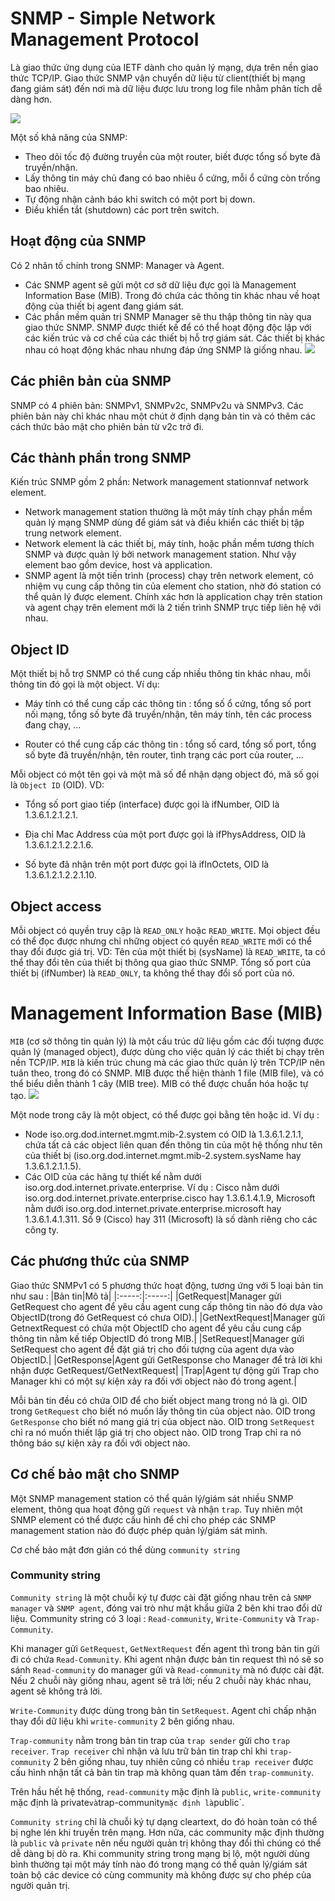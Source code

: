 # SNMP - Simple Network Management Protocol
Là giao thức ứng dụng của IETF dành cho quản lý mạng, dựa trên nền giao thức TCP/IP. Giao thức SNMP vận chuyển dữ liệu từ client(thiết bị mạng đang giám sát) đến nơi mà dữ liệu được lưu trong log file nhằm phân tích dễ dàng hơn.

![](https://user-images.githubusercontent.com/61723456/82040245-8364b280-96d0-11ea-9d1b-9c55770e6492.png)

Một số khả năng của SNMP:
+ Theo dõi tốc độ đường truyền của một router, biết được tổng số byte đã truyền/nhận.
+ Lấy thông tin máy chủ đang có bao nhiêu ổ cứng, mỗi ổ cứng còn trống bao nhiêu.
+ Tự động nhận cảnh báo khi switch có một port bị down.
+ Điều khiển tắt (shutdown) các port trên switch.

## Hoạt động của SNMP
Có 2 nhân tố chính trong SNMP: Manager và Agent.
+ Các SNMP agent sẽ gửi một cơ sở dữ liệu đực gọi là Management Information Base (MIB). Trong đó chứa các thông tin khác nhau về hoạt động của thiết bị agent đang giám sát.
+ Các phần mềm quản trị SNMP Manager sẽ thu thập thông tin này qua giao thức SNMP.
SNMP được thiết kế để có thể hoạt động độc lập với các kiến trúc và cơ chế của các thiết bị hỗ trợ giám sát. Các thiết bị khác nhau có hoạt động khác nhau nhưng đáp ứng SNMP là giống nhau.
![](https://user-images.githubusercontent.com/61723456/82040354-aee79d00-96d0-11ea-8599-fad7d6fba964.png)

## Các phiên bản của SNMP
SNMP có 4 phiên bản: SNMPv1, SNMPv2c, SNMPv2u và SNMPv3. Các phiên bản này chỉ khác nhau một chút ở định dạng bản tin và có thêm các cách thức bảo mật cho phiên bản từ v2c trở đi.

## Các thành phần trong SNMP
Kiến trúc SNMP gồm 2 phần: Network management stationnvaf network element.
+ Network management station thường là một máy tính chạy phần mềm quản lý mạng SNMP dùng để giám sát và điều khiển các thiết bị tập trung network element.
+ Network element là các thiết bị, máy tính, hoặc phần mềm tương thích SNMP và được quản lý bởi network management station. Như vậy element bao gồm device, host và application.
+ SNMP agent là một tiến trình (process) chạy trên network element, có nhiệm vụ cung cấp thông tin của element cho station, nhờ đó station có thể quản lý được element. Chính xác hơn là application chạy trên station và agent chạy trên element mới là 2 tiến trình SNMP trực tiếp liên hệ với nhau.

## Object ID
Một thiết bị hỗ trợ SNMP có thể cung cấp nhiều thông tin khác nhau, mỗi thông tin đó gọi là một object.
Ví dụ:
+ Máy tính có thể cung cấp các thông tin : tổng số ổ cứng, tổng số port nối mạng, tổng số byte đã truyền/nhận, tên máy tính, tên các process đang chạy, ...

+ Router có thể cung cấp các thông tin : tổng số card, tổng số port, tổng số byte đã truyền/nhận, tên router, tình trạng các port của router, ...

Mỗi object có một tên gọi và một mã số để nhận dạng object đó, mã số gọi là `Object ID` (OID). VD:
+ Tổng số port giao tiếp (interface) được gọi là ifNumber, OID là 1.3.6.1.2.1.2.1.

+ Địa chỉ Mac Address của một port được gọi là ifPhysAddress, OID là 1.3.6.1.2.1.2.2.1.6.

+ Số byte đã nhận trên một port được gọi là ifInOctets, OID là 1.3.6.1.2.1.2.2.1.10.

## Object access
Mỗi object có quyền truy cập là `READ_ONLY` hoặc `READ_WRITE`. Mọi object đều có thể đọc được nhưng chỉ những object có quyền `READ_WRITE` mới có thể thay đổi được giá trị.
VD: Tên của một thiết bị (sysName) là `READ_WRITE`, ta có thể thay đổi tên của thiết bị thông qua giao thức SNMP. Tổng số port của thiết bị (ifNumber) là `READ_ONLY`, ta không thể thay đổi số port của nó.

# Management Information Base (MIB)
`MIB` (cơ sở thông tin quản lý) là một cấu trúc dữ liệu gồm các đối tượng được quản lý (managed object), được dùng cho việc quản lý các thiết bị chạy trên nền TCP/IP. `MIB` là kiến trúc chung mà các giao thức quản lý trên TCP/IP nên tuân theo, trong đó có SNMP. MIB được thể hiện thành 1 file (MIB file), và có thể biểu diễn thành 1 cây (MIB tree). MIB có thể được chuẩn hóa hoặc tự tạo.
![](https://user-images.githubusercontent.com/61723456/82040512-e5251c80-96d0-11ea-82c4-8f4d501cf812.png)

Một node trong cây là một object, có thể được gọi bằng tên hoặc id. Ví dụ : 
+ Node iso.org.dod.internet.mgmt.mib-2.system có OID là 1.3.6.1.2.1.1, chứa tất cả các object liên quan  đến  thông  tin  của  một  hệ  thống  như  tên  của  thiết  bị  (iso.org.dod.internet.mgmt.mib-2.system.sysName hay 1.3.6.1.2.1.1.5).
+ Các OID của các hãng tự thiết kế nằm dưới iso.org.dod.internet.private.enterprise. Ví dụ : Cisco nằm dưới iso.org.dod.internet.private.enterprise.cisco hay 1.3.6.1.4.1.9, Microsoft nằm dưới iso.org.dod.internet.private.enterprise.microsoft hay 1.3.6.1.4.1.311. Số 9 (Cisco) hay 311 (Microsoft) là số dành riêng cho các công ty.

## Các phương thức của SNMP
Giao thức SNMPv1 có 5 phương thức hoạt động, tương ứng với 5 loại bản tin như sau :
|Bản tin|Mô tả|
|:-----:|:-----:|
|GetRequest|Manager gửi GetRequest cho agent để yêu cầu agent cung cấp thông tin nào đó dựa vào ObjectID(trong đó GetRequest có chưa OID).|
|GetNextRequest|Manager gửi GetnextRequest có chứa một ObjectID cho agent để yêu cầu cung cấp thông tin nằm kế tiếp ObjectID đó trong MIB.|
|SetRequest|Manager gửi SetRequest cho agent để đặt giá trị cho đối tượng của agent dựa vào ObjectID.|
|GetResponse|Agent gửi GetResponse cho Manager để trả lời khi nhận được GetRequest/GetNextRequest|
|Trap|Agent tự động gửi Trap cho Manager khi có một sự kiện xảy ra đối với object nào đó trong agent.|

Mỗi bản tin đều có chứa OID để cho biết object mang trong nó là gì. OID trong `GetRequest` cho biết nó muốn lấy thông tin của object nào. OID trong `GetResponse` cho biết nó mang giá trị của object nào. OID trong `SetRequest` chỉ ra nó muốn thiết lập giá trị cho object nào. OID trong Trap chỉ ra nó thông báo sự kiện xảy ra đối với object nào.

## Cơ chế bảo mật cho SNMP
Một SNMP management station có thể quản lý/giám sát nhiều SNMP element, thông qua hoạt động gửi `request` và nhận `trap`. Tuy nhiên một SNMP element có thể được cấu hình để chỉ cho phép các SNMP management station nào đó được phép quản lý/giám sát mình.

Cơ chế bảo mật đơn giản có thể dùng `community string`

### Community string 
`Community string` là một chuỗi ký tự được cài đặt giống nhau trên cả `SNMP manager` và `SNMP agent`, đóng vai trò như mật khẩu giữa 2 bên khi trao đổi dữ liệu. Community string có 3 loại : `Read-community`, `Write-Community` và `Trap-Community`.

Khi  manager  gửi `GetRequest`,  `GetNextRequest` đến agent  thì  trong bản tin gửi  đi  có  chứa  `Read-Community`. Khi agent nhận được bản tin request thì nó sẽ so sánh `Read-community` do manager gửi và `Read-community` mà nó được cài đặt. Nếu 2 chuỗi này giống nhau, agent sẽ trả lời; nếu 2 chuỗi này khác nhau, agent sẽ không trả lời.

`Write-Community` được dùng trong bản tin `SetRequest`. Agent chỉ chấp nhận thay đổi dữ liệu khi `write-community` 2 bên giống nhau.

`Trap-community` nằm trong bản tin trap của `trap sender` gửi cho `trap receiver`. `Trap receiver` chỉ nhận và lưu trữ bản tin trap chỉ khi `trap-community` 2 bên giống nhau, tuy nhiên cũng có nhiều `trap receiver` được cấu hình nhận tất cả bản tin trap mà không quan tâm đến `trap-community`.

Trên hầu hết hệ thống, `read-community` mặc định là `public`, `write-community` mặc định là private` và `trap-community` mặc định là `public`.

`Community string` chỉ là chuỗi ký tự dạng cleartext, do đó hoàn toàn có thể bị nghe lén khi truyền trên mạng. Hơn nữa, các community mặc định thường là `public` và `private` nên nếu người quản trị không thay đổi thì chúng có thể dễ dàng bị dò ra. Khi community string trong mạng bị lộ, một người dùng bình thường tại một máy tính nào đó trong mạng có thể quản lý/giám sát toàn bộ các device có cùng community mà không được sự cho phép của người quản trị.

